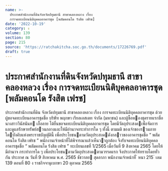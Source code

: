 ```yaml
---
name: >-
  ประกาศสำนักงานที่ดินจังหวัดปทุมธานี สาขาคลองหลวง เรื่อง
  การจดทะเบียนนิติบุคคลอาคารชุด [พลัมคอนโด รังสิต เฟรช]
date: '2022-10-19'
category: ง
volume: 139
section: 80
page: 215
source: 'https://ratchakitcha.soc.go.th/documents/17226769.pdf'
draft: true
---
```


# ประกาศสำนักงานที่ดินจังหวัดปทุมธานี สาขาคลองหลวง เรื่อง การจดทะเบียนนิติบุคคลอาคารชุด [พลัมคอนโด รังสิต เฟรช]

ประกาศสํานักงานที่ดิน จังหวัดปทุมธานี สาขาคลองหลวง เรื่อง การจดทะเบียนนิติบุคคลอาคารชุด ด้วย ผู้ขอจดทะเบียนอาคารชุดชื่อ บริษัท พฤกษา เรียลเอสเตท จํากัด (มหาชน) และผู้ซื้อหองชุดรายแรกชื่อ นางสาววีนัสนันท เกื้อลาย ได้ยื่นขอจดทะเบียนนิติบุคคลอาคารชุด โดยมีวัตถุประสงคเพื่อจัดการและดูแลรักษาทรัพย์สวนกลางและให้มีอํานาจกระทําการใด ๆ ทั้งนี้ ตามมติ ของเจ้าของรวมภายใตบังคับแห่งพระราชบัญญัตินี้ เพื่อประโยชนตามวัตถุประสงคดังกลาวของอาคารชุดชื่อ “ พลัมคอนโด รังสิต เฟรช ” พนักงานเจ้าหน้าที่ได้พิจารณาแล้วเห็นวาถูกต้อง จึงรับจดทะเบียนนิติบุคคลอาคารชุดชื่อ “ พลัมคอนโด รังสิต เฟรช ” ทะเบียนเลขที่ 1/2565 เมื่อวันที่ 9 สิงหาคม 2565 โดยให้มีอํานาจ กระทําการใด ๆ เพื่อประโยชนตามวัตถุประสงคตามวรรคแรก จึงประกาศให้ทราบโดยทั่วกัน ประกาศ ณ วันที่ 9 สิงหาคม พ.ศ. 2565 ชัชวาลย สุดลาภา พนักงานเจ้าหน้าที่ ้ หนา 215 ่ เลม 139 ตอนที่ 80 ง ราชกิจจานุเบกษา 20 ตุลาคม 2565
